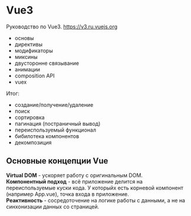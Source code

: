 # Vue3
Руководство по Vue3.
https://v3.ru.vuejs.org

- основы
- директивы
- модификаторы
- миксины
- двусторонне связывание
- анимации
- composition API
- vuex

Итог:
- создание/получение/удаление
- поиск
- сортировка
- пагинация (постраничный вывод)
- переиспользуемый функционал
- бибилотека компонентов
- декомпозиция

## Основные концепции Vue
**Virtual DOM** - ускоряет работу с оригинальным DOM.  
**Компонентный подход** - всё приложение делится на переиспользуемые куски кода. У которыйх есть корневой компонент (например App.vue), точка входа в приложение.  
**Реактивность** - сосредоточение на логике работы с данными, а не на синхонизации данных со страницей.
